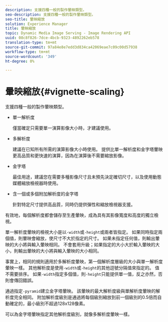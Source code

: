 ```yaml
---
description: 支援四種一般的製作暈映類型。
seo-description: 支援四種一般的製作暈映類型。
seo-title: 暈映縮放
solution: Experience Manager
title: 暈映縮放
topic: Dynamic Media Image Serving - Image Rendering API
uuid: 08c8f826-7dce-4bcb-9323-4892262eb578
translation-type: tm+mt
source-git-commit: 97a84e8e7edd3d834ca42069eae7c09c00d57938
workflow-type: tm+mt
source-wordcount: '349'
ht-degree: 0%

---
```



# 暈映縮放{#vignette-scaling}

支援四種一般的製作暈映類型。

* 單一解析度

   僅當確定只需要單一演算影像大小時，才建議使用。
* 多解析度

   建議在已知所有所需的演算影像大小時使用。 提供比單一解析度和金字塔暈映更高品質和更快速的演算，因為在演算後不需要縮放影像。
* 金字塔

   最佳用途，建議您在需要多種影像尺寸且未預先決定確切尺寸，以及使用動態媒體縮放檢視器時使用。
* 含一個或多個附加解析度的金字塔

   針對特定尺寸提供高品質，同時仍提供彈性和縮放檢視器支援。

有效地，每個解析度都會儲存至生產暈映，成為具有其影像寬度和高度的獨立檢視。

單一解析度暈映的檢視大小是以`-width`或`-height`或兩者皆指定。 如果同時指定兩個值，則暈映會縮放，使尺寸不大於指定的尺寸。 如果未指定任何值，則輸出暈映的大小將與輸入暈映相同。 不會套用升級；如果指定的大小大於輸入暈映的大小，則輸出暈映的大小將與輸入暈映的大小相同。

事實上，相同的規則適用於多解析度暈映，第一個解析度層級的大小與單一解析度暈映一樣。 其他解析度是使用`-width`或`-height`的其他逗號分隔值來指定的。 值不需要排序。 如果`-width`指定多個值，則`-height`只能提供單一值，反之亦然，否則會傳回錯誤。

通過指定`-pyramid`建立金字塔暈映。 該暈映的最大解析度級與單解析度暈映的解析度完全相同。 附加解析度級別是通過將每個級別縮放到前一個級別的0.5倍而自動確定的，最小級別不超過128x128像素。

可以為金字塔暈映指定其他解析度級別，就像多解析度暈映一樣。
